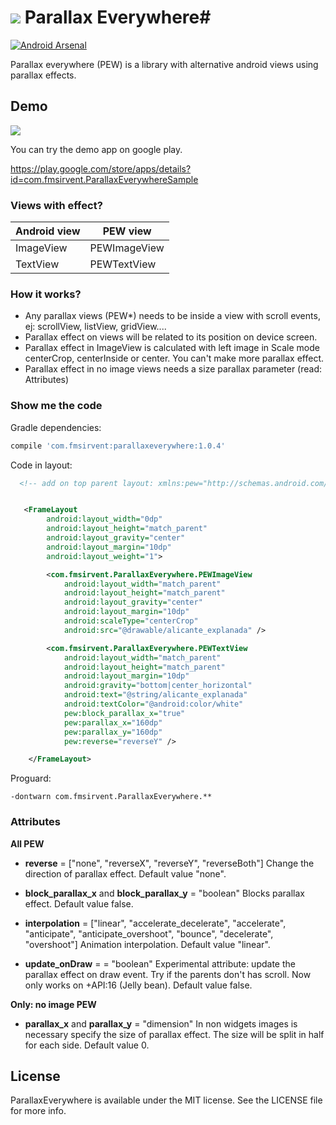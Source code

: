 
# ![](https://raw.githubusercontent.com/Narfss/ParallaxEverywhere/master/sample/src/main/res/drawable-mdpi/ic_launcher.png) Parallax Everywhere#

[![Android Arsenal](https://img.shields.io/badge/Android%20Arsenal-ParallaxEverywhere-brightgreen.svg?style=flat)](https://android-arsenal.com/details/1/1213)


Parallax everywhere (PEW) is a library with alternative android views using parallax effects.

## Demo ##
![](https://raw.githubusercontent.com/Narfss/ParallaxEverywhere/master/parallax-everywhere-animation-optimize.gif)

You can try the demo app on google play.

https://play.google.com/store/apps/details?id=com.fmsirvent.ParallaxEverywhereSample

### Views with effect? ###

Android view | PEW view
--- | ---
ImageView | PEWImageView
TextView | PEWTextView

### How it works? ###

* Any parallax views (PEW*) needs to be inside a view with scroll events, ej: scrollView, listView, gridView....
* Parallax effect on views will be related to its position on device screen.
* Parallax effect in ImageView is calculated with left image in Scale mode centerCrop, centerInside or center. You can't make more parallax effect.
* Parallax effect in no image views needs a size parallax parameter (read:  Attributes)

### Show me the code ###

Gradle dependencies:

```groovy
compile 'com.fmsirvent:parallaxeverywhere:1.0.4'
```

Code in layout:

```xml
  <!-- add on top parent layout: xmlns:pew="http://schemas.android.com/apk/res-auto" -->


   <FrameLayout
        android:layout_width="0dp"
        android:layout_height="match_parent"
        android:layout_gravity="center"
        android:layout_margin="10dp"
        android:layout_weight="1">

        <com.fmsirvent.ParallaxEverywhere.PEWImageView
            android:layout_width="match_parent"
            android:layout_height="match_parent"
            android:layout_gravity="center"
            android:layout_margin="10dp"
            android:scaleType="centerCrop"
            android:src="@drawable/alicante_explanada" />

        <com.fmsirvent.ParallaxEverywhere.PEWTextView
            android:layout_width="match_parent"
            android:layout_height="match_parent"
            android:layout_margin="10dp"
            android:gravity="bottom|center_horizontal"
            android:text="@string/alicante_explanada"
            android:textColor="@android:color/white"
            pew:block_parallax_x="true"
            pew:parallax_x="160dp"
            pew:parallax_y="160dp"
            pew:reverse="reverseY" />

    </FrameLayout>

```

Proguard:

```
-dontwarn com.fmsirvent.ParallaxEverywhere.**
```

### Attributes ###

**All PEW**

* **reverse**  = ["none", "reverseX", "reverseY", "reverseBoth"]
  Change the direction of parallax effect. Default value "none".

* **block_parallax_x** and **block_parallax_y**  = "boolean"
  Blocks parallax effect. Default value false.

* **interpolation** = ["linear", "accelerate_decelerate", "accelerate", "anticipate", "anticipate_overshoot", "bounce", "decelerate", "overshoot"]
  Animation interpolation. Default value "linear".

* **update_onDraw**  = = "boolean"
  Experimental attribute: update the parallax effect on draw event. Try if the parents don't has scroll. Now only works on +API:16 (Jelly bean). Default value false.

**Only: no image PEW**

* **parallax_x** and **parallax_y** = "dimension"
In non widgets images is necessary specify the size of parallax effect. The size will be split in half for each side. Default value 0.

## License

ParallaxEverywhere is available under the MIT license. See the LICENSE file for more info.
